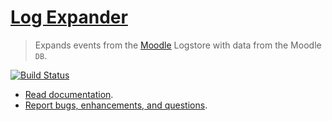 # [Log Expander](https://github.com/LearningLocker/Moodle-Log-Expander)
> Expands events from the [Moodle](https://moodle.org/) Logstore with data from the Moodle `DB`.

[![Build Status](https://travis-ci.org/LearningLocker/Moodle-Log-Expander.svg?branch=master)](https://travis-ci.org/LearningLocker/moodle-log-expander)

- [Read documentation](/docs).
- [Report bugs, enhancements, and questions](/contributing.md#issue-templates).

